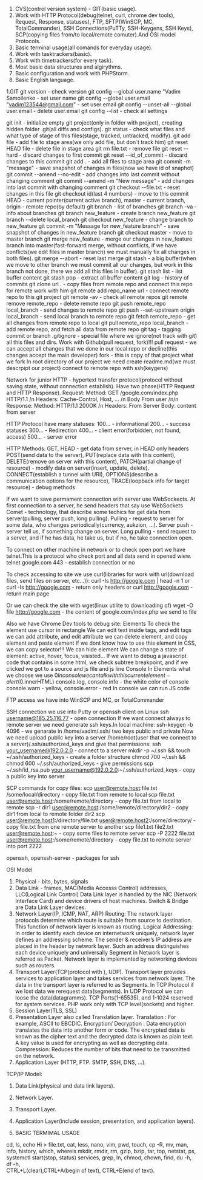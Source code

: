 1. CVS(control version system) - GIT(basic usage).
2. Work with HTTP Protocol(debug(telnet, curl, chrome dev tools), Request, Response, statuses), FTP, SFTP(WinSCP, MC, TotalCommander),
SSH Connections(PuTTy, SSH-Keygens, SSH Keys), SCP(copying files from/to local/remote comuter).And OSI model Protocols.
3. Basic terminal usage(all comands for everyday usage).
4. Work with tasktrackers(basic).
5. Work with timetrackers(for every task).
6. Most basic data structures and algirythms.
7. Basic configuration and work with PHPStorm.
8. Basic English language.

1.GIT
git version - check version
git config --global user.name "Vadim Samoilenko - set user name
git config --global user.email "vadim123544@gmail.com" - set user email
git config --unset-all --global user.email - delete user.email
git config --list - check all settings

git init - initialize empty git project(only in folder with project), creating hidden folder .git(all diffs and configs).
git status - check what files and what type of stage of this files(stage, tracked, untracked, modify).
git add file - add file to stage area(we only add file, but don`t track him)
git reset HEAD file - delete file in stage area
git rm file.txt - remove file
git reset --hard - discard changes to first commit
git reset --id_of_commit - discard changes to this commit
git add . - add all files to stage area
git commit -m "message" - save snapshot of changes in files(now we have id of snaphot)
git commit --amend --no-edit - add changes into last commit without changing comment
git commit --amend -m "New message" - add changes into last commit with changing comment
git checkout --file.txt - reset changes in this file
git checkout id(last 4 numbers) - move to this commit
HEAD - current pointer(current active branch), master - current branch, origin - remote repo(by default)
git branch - list of branches
git branch -va - info about branches
git branch new_feature - create branch new_feature
git branch --delete local_branch
git checkout new_feature - change branch to new_feature
git commit -m "Message for new_feature branch" - save snapshot of changes in new_feature branch
git checkout master - move to master branch
git merge new_feature - merge our changes in new_feature branch into master(fast-forward merge, without conflicts, if
	we have conflicts(we edit files in master branch) we must manually fix all changes in both files).
git merge --abort - reset last merge
git stash - a big buffer(when we move to other branch we must commit all our changes, but work in this branch not done, there we add all this files in buffer).
git stash list - list buffer content
git stash pop - extract all buffer content
git log - history of commits
git clone url . - copy files from remote repo and connect this repo for remote work with him
git remote add repo_name url - connect remote repo to this git project
git remote -av - check all remote repos
git remote remove remote_repo - delete remote repo
git push remote_repo local_branch - send changes to remote repo
git push --set-upstream origin local_branch - send local branch to remote repo
git fetch remote_repo - get all changes from remote repo to local
git pull remote_repo local_branch - add remote repo, and fetch all data from remote repo
git tag - tagging commit or branch
.gitignore - special file where we ignore(not track with git) all this files and dirs.
Work with Github(pull request, fork)!!! 
pull request - we can accept all changes that we done in our local repo or decline(this changes accept the main developer)
fork - this is copy of that project what we fork
In root directory of our project we need create readme.md(we must descrpipt our project)
connect to remote repo with ssh(keygens)


Network for junior
HTTP - hypertext transfer protocol(protocol without saving state, without connection establish).
Have two phase(HTTP Request and HTTP Response).
Request: 
	Method:  GET /google.com/index.php HTTP/1.1 /n
	Headers: Cache-Control, Host, ... /n
	Body From user /n/n
Response:
	Method: HTTP/1.1 200OK /n
	Headers: From Server
	Body: content from server

HTTP Protocol have many statuses:
100... - informational
200... - success statuses
300... - Redirection
400... - client error(forbidden, not found, access)
500... - server error

HTTP Methods: 
GET, HEAD - get data from server, in HEAD only headers
POST(send data to the server), PUT(replace data with this content), DELETE(remove on server with this content), PATCH(partial change of resource) - modify data on server(insert, update, delete).
CONNECT(establish a tunnel with URI), OPTIONS(describe a communication options for the resource), TRACE(loopback info for target resource) - debug methods

If we want to save permament connection with server use WebSockects.
At first connection to a server, he send headers that say use WebSockets
Comet - technology, that describe some techics for get data from server(pulling, server push, long pulling).
Pulling - request to server for some data, who changes periodically(currency, aukzion, ...).
Server push - server tell us, if something change on server.
Long pulling - send request to a server, and if he has data, he take us, but if no, he take connection open.


To connect on other machine in network or to check open port we have telnet.This is a protocol who check port 
and all data send in opened wiew.
telnet google.com 443 - establish connection or no

To check accessing to site we use curl(libraries for work with url(download files, send files on server, etc...)):
curl -Is http://google.com | head -n 1 or
curl -Is http://google.com - return only headers or 
curl http://google.com - return main page

Or we can check the site with wget(linux utilite to downloading of)
wget -O file http://google.com - the content of google.com/index.php we send to file

Also we have Chrome Dev tools to debug site:
	Elements
		To check the element use cursor in rectangle
		We can edit text inside tags, and edit tags
		we can add attribute, and edit attribute
		we can delete element, and copy element and paste element
		If we dont know how to use this element in CSS, we can copy selector!!!
		We can hide element
		We can change a state of element: active, hover, focus, visisted...
		If we want to debug a javascript code that contains in some html, we 
		check subtree breakpoint, and if we clicked we got to a source and js file and js line
	Console
		In Elements what we choose we use $0
		In console we can talk with this current element - alert($0.innerHTML)
		console.log, console.info - the white color of console
		console.warn - yellow, console.error - red
		In console we can run JS code

FTP access we have into WinSCP and MC, or TotalCommander

SSH connection we use into Putty or openssh client on Linux
ssh username@185.25.116.77 - open connection
If we want connect always to remote server we need generate ssh keys.In local machine:
ssh-keygen -b 4096 - we genarate in /home/vadim/.ssh/ two keys public and private
Now we need upload public key into a server /home/root(user that we connect to a server)/.ssh/authorized_keys and give that permissions:
ssh your_username@192.0.2.0 - connect to a server
mkdir -p ~/.ssh && touch ~/.ssh/authorized_keys - create a folder structure
chmod 700 ~/.ssh && chmod 600 ~/.ssh/authorized_keys - give permissions
scp ~/.ssh/id_rsa.pub your_username@192.0.2.0:~/.ssh/authorized_keys - copy a public key into server

SCP commands for copy files:
scp user@remote.host:file.txt /some/local/directory - copy file.txt from remote to local
scp file.txt user@remote.host:/some/remote/directory - copy file.txt from local to remote
scp -r dir1 user@remote.host:/some/remote/directory/dir2 - copy dir1 from local to remote folder dir2
scp user@remote.host1:/directory/file.txt user@remote.host2:/some/directory/ - copy file.txt from one remote server to another
scp file1.txt file2.txt user@remote.host:~ - copy some files to remote server
scp -P 2222 file.txt user@remote.host:/some/remote/directory - copy file.txt to remote server into port 2222

openssh, openssh-server - packages for ssh

OSI Model
1. Physical - bits, bytes, signals
2. Data Link - frames, MAC(Media Accesss Control) addresses, LLC(Logical Link Control)
Data Link layer is handled by the NIC (Network Interface Card) and device drivers of host machines.
Switch & Bridge are Data Link Layer devices.
3. Network Layer(IP, ICMP, NAT, ARP)
Routing: The network layer protocols determine which route is suitable from source to destination. This function of network layer is known as routing.
Logical Addressing: In order to identify each device on internetwork uniquely, network layer defines an addressing scheme. The sender & receiver’s IP address are placed in the header by network layer. Such an address distinguishes each device uniquely and universally
Segment in Network layer is referred as Packet.
Network layer is implemented by networking devices such as routers.
4. Transport Layer(TCP(protocol with ), UDP).
Transport layer provides services to application layer and takes services from network layer. The data in the transport layer is referred to as Segments.
In TCP Protocol if we lost data we rerequest data(segments).
In UDP Protocol we can loose the data(datagramms).
TCP Ports(1-65535), and 1-1024 reserved for system services.
PHP work only with TCP level(sockets) and higher.
5. Session Layer(TLS, SSL)
6. Presentation Layer also called Translation layer.
Translation : For example, ASCII to EBCDIC.
Encryption/ Decryption : Data encryption translates the data into another form or code. The encrypted data is known as the cipher text and the decrypted data is known as plain text. A key value is used for encrypting as well as decrypting data.
Compression: Reduces the number of bits that need to be transmitted on the network.
7. Application Layer (HTTP, FTP. SMTP, SSH, DNS, ...).


TCP/IP Model:
1. Data Link(physical and data link layers).
2. Network Layer.
3. Transport Layer.
4. Application Layer(include session, presentation, and application layers).


3. BASIC TERMIMAL USAGE

cd, ls, echo Hi > file.txt, cat, less, nano, vim, pwd, touch, cp -R, mv, man, info, history, which, whereis
mkdir, rmdir, rm, gzip, bzip, tar, top, netstat, ps, systemctl start(stop, status) services, grep, ln, chmod, chown, find, du -h, df -h,   
CTRL+L(clear),CTRL+A(begin of text), CTRL+E(end of text).  


